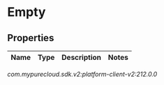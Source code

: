 # Empty


## Properties

| Name | Type | Description | Notes |
| ------------ | ------------- | ------------- | ------------- |




_com.mypurecloud.sdk.v2:platform-client-v2:212.0.0_
